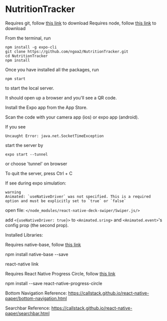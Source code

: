 # NutritionTracker

Requires git, follow [this link](https://git-scm.com/downloads) to download
Requires node, follow [this link](https://nodejs.org/en/download/) to download

From the terminal, run

```
npm install -g expo-cli
git clone https://github.com/ngoa2/NutritionTracker.git
cd NutritionTracker
npm install
```

Once you have installed all the packages, run

```
npm start
```

to start the local server.

It should open up a browser and you'll see a QR code.

Install the Expo app from the App Store.

Scan the code with your camera app (ios) or expo app (android).

If you see

```
Uncaught Error: java.net.SocketTimeException
```

start the server by

```
expo start --tunnel
```

or choose 'tunnel' on browser

To quit the server, press Ctrl + C

If see during expo simulation:

```
warning
Animated: `useNativeDriver` was not specified. This is a required option and must be explicitly set to `true` or `false`
```

open file: `</node_modules/react-native-deck-swiper/Swiper.js/>`

add `<{useNativeDriver: true}>` to `<Animated.sring>` and `<Animated.event>`'s config prop (the second prop).

Installed Libraries:

Requires native-base, follow [this link](https://docs.nativebase.io/docs/GetStarted.html)

npm install native-base --save

react-native link

Requires React Native Progress Circle, follow [this link](https://www.npmjs.com/package/react-native-progress-circle)

npm install --save react-native-progress-circle

Bottom Navigation Reference:
https://callstack.github.io/react-native-paper/bottom-navigation.html

Searchbar Reference:
https://callstack.github.io/react-native-paper/searchbar.html
